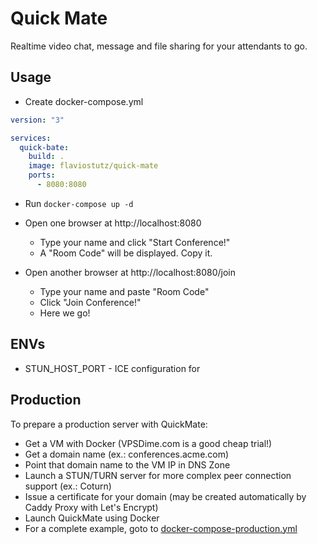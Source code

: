 # Quick Mate

Realtime video chat, message and file sharing for your attendants to go.

## Usage

* Create docker-compose.yml

```yml
version: "3"

services:
  quick-bate:
    build: .
    image: flaviostutz/quick-mate
    ports:
      - 8080:8080
```

* Run ```docker-compose up -d```

* Open one browser at http://localhost:8080
  * Type your name and click "Start Conference!"
  * A "Room Code" will be displayed. Copy it.

* Open another browser at http://localhost:8080/join
  * Type your name and paste "Room Code"
  * Click "Join Conference!"
  * Here we go!

## ENVs

* STUN_HOST_PORT - ICE configuration for 

## Production

To prepare a production server with QuickMate:

* Get a VM with Docker (VPSDime.com is a good cheap trial!)
* Get a domain name (ex.: conferences.acme.com)
* Point that domain name to the VM IP in DNS Zone
* Launch a STUN/TURN server for more complex peer connection support (ex.: Coturn)
* Issue a certificate for your domain (may be created automatically by Caddy Proxy with Let's Encrypt)
* Launch QuickMate using Docker
* For a complete example, goto to [docker-compose-production.yml](docker-compose-production.yml)

